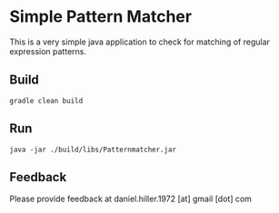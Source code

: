 # Simple Pattern Matcher

This is a very simple java application to check for matching of regular
expression patterns.

## Build

    gradle clean build

## Run

    java -jar ./build/libs/Patternmatcher.jar

## Feedback

Please provide feedback at daniel.hiller.1972 [at] gmail [dot] com

